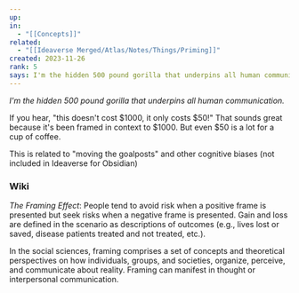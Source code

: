```yaml
---
up:
in:
  - "[[Concepts]]"
related:
  - "[[Ideaverse Merged/Atlas/Notes/Things/Priming]]"
created: 2023-11-26
rank: 5
says: I'm the hidden 500 pound gorilla that underpins all human communication.
---
```

 
 *I'm the hidden 500 pound gorilla that underpins all human communication.*

If you hear, "this doesn't cost $1000, it only costs $50!" That sounds great because it's been framed in context to $1000. But even $50 is a lot for a cup of coffee.

This is related to "moving the goalposts" and other cognitive biases (not included in Ideaverse for Obsidian)

### Wiki
*The Framing Effect*: People tend to avoid risk when a positive frame is presented but seek risks when a negative frame is presented. Gain and loss are defined in the scenario as descriptions of outcomes (e.g., lives lost or saved, disease patients treated and not treated, etc.).

In the social sciences, framing comprises a set of concepts and theoretical perspectives on how individuals, groups, and societies, organize, perceive, and communicate about reality. Framing can manifest in thought or interpersonal communication.